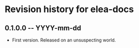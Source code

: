 # Revision history for elea-docs

## 0.1.0.0 -- YYYY-mm-dd

* First version. Released on an unsuspecting world.
